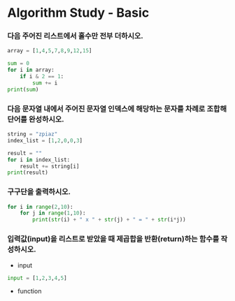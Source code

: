 # Algorithm Study - Basic

### 다음 주어진 리스트에서 홀수만 전부 더하시오.

```py
array = [1,4,5,7,8,9,12,15]
```

```py
sum = 0
for i in array:
    if i & 2 == 1:
        sum += i
print(sum)
```

### 다음 문자열 내에서 주어진 문자열 인덱스에 해당하는 문자를 차례로 조합해 단어를 완성하시오.

```py
string = "zpiaz"
index_list = [1,2,0,0,3]
```

```py
result = ""
for i in index_list:
    result += string[i]
print(result)
```

### 구구단을 출력하시오.

```py
for i in range(2,10):
    for j in range(1,10):
        print(str(i) + " x " + str(j) + " = " + str(i*j))
```

### 입력값(input)을 리스트로 받았을 때 제곱합을 반환(return)하는 함수를 작성하시오.
- input
```py
input = [1,2,3,4,5]
```
- function
<!--
```py
import math
def sumsq(a):
    result = 0
    for i in a:
        # 방법 1
        result += i * i
        # 방법 2
        #result += pow(i,2)
        # 방법 3
        #result += math.pow(i,2)
    return result
```
-->
